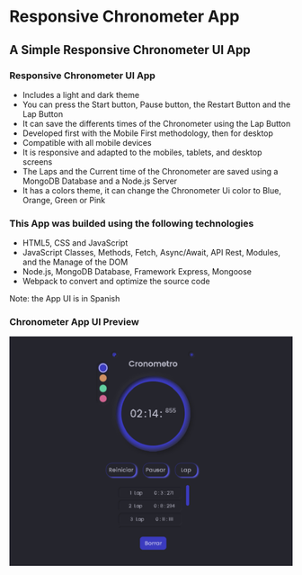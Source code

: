 # Responsive Chronometer App
## A Simple Responsive Chronometer UI App
### Responsive Chronometer UI App 
- Includes a light and dark theme
- You can press the Start button, Pause button, the Restart Button and the Lap Button
- It can save the differents times of the Chronometer using the Lap Button
- Developed first with the Mobile First methodology, then for desktop
- Compatible with all mobile devices
- It is responsive and adapted to the mobiles, tablets, and desktop screens
- The Laps and the Current time of the Chronometer are saved using a MongoDB Database and a Node.js Server
- It has a colors theme, it can change the Chronometer Ui color to Blue, Orange, Green or Pink
### This App was builded using the following technologies
- HTML5, CSS and JavaScript
- JavaScript Classes, Methods, Fetch, Async/Await, API Rest, Modules, and the Manage of the DOM
- Node.js, MongoDB Database, Framework Express, Mongoose
- Webpack to convert and optimize the source code

Note: the App UI is in Spanish

### Chronometer App UI Preview
<img src="/preview.png" width="800"/>

